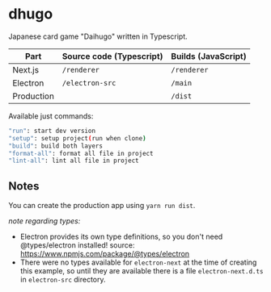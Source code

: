# dhugo

Japanese card game "Daihugo" written in Typescript.

| Part       | Source code (Typescript) | Builds (JavaScript) |
| ---------- | ------------------------ | ------------------- |
| Next.js    | `/renderer`              | `/renderer`         |
| Electron   | `/electron-src`          | `/main`             |
| Production |                          | `/dist`             |

Available just commands:

```bash
"run": start dev version
"setup": setup project(run when clone)
"build": build both layers
"format-all": format all file in project
"lint-all": lint all file in project
```

## Notes

You can create the production app using `yarn run dist`.

_note regarding types:_

- Electron provides its own type definitions, so you don't need @types/electron installed!
  source: https://www.npmjs.com/package/@types/electron
- There were no types available for `electron-next` at the time of creating this example, so until they are available there is a file `electron-next.d.ts` in `electron-src` directory.
